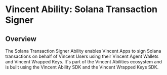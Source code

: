 # Vincent Ability: Solana Transaction Signer

## Overview

The Solana Transaction Signer Ability enables Vincent Apps to sign Solana transactions on behalf of Vincent Users using their Vincent Agent Wallets and Vincent Wrapped Keys. It's part of the Vincent Abilities ecosystem and is built using the Vincent Ability SDK and the Vincent Wrapped Keys SDK.
